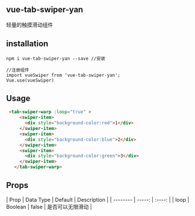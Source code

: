 ## vue-tab-swiper-yan
轻量的触摸滑动组件
## installation
```
npm i vue-tab-swiper-yan --save //安装
```

```
//注册组件
import vueSwiper from 'vue-tab-swiper-yan'; 
Vue.use(vueSwiper)
```
##  Usage
```html 
 <tab-swiper-warp :loop="true" >
     <swiper-item>
       <div style="background-color:red">1</div>
     </swiper-item>
     <swiper-item>
       <div style="background-color:blue">2</div>
     </swiper-item>
     <swiper-item>
       <div style="background-color:green">3</div>
     </swiper-item>
   </tab-swiper-warp>
```
##  Props
 
| Prop        | Data Type   |  Default  | Description |
| --------   | -----:  | :----:  |
| loop      | Boolean   |   false     | 是否可以无限滑动 |



